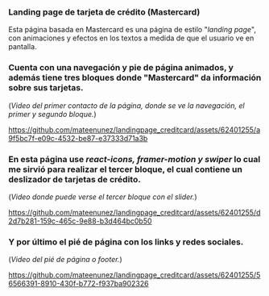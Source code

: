 ### **Landing page de tarjeta de crédito (Mastercard)**

Esta página basada en Mastercard es una página de estilo "_landing page_", con animaciones y efectos en los textos a medida de que el usuario ve en pantalla.

### Cuenta con una navegación y pie de página animados, y además tiene tres bloques donde "Mastercard" da información sobre sus tarjetas.

(_Video del primer contacto de la página, donde se ve la navegación, el primer y segundo bloque._)

https://github.com/mateenunez/landingpage_creditcard/assets/62401255/a9f5bc7f-e09c-4532-be87-e37333d71a3b

### En esta página use _react-icons, framer-motion y swiper_ lo cual me sirvió para realizar el tercer bloque, el cual contiene un deslizador de tarjetas de crédito.

(_Video donde puede verse el tercer bloque con el slider._)

https://github.com/mateenunez/landingpage_creditcard/assets/62401255/d2d7b281-159c-465c-9e88-b3d464bc0b50

### Y por último el pié de página con los links y redes sociales.

(_Video del pié de página o footer._)

https://github.com/mateenunez/landingpage_creditcard/assets/62401255/56566391-8910-430f-b772-f937ba902326
